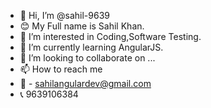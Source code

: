 - 👋 Hi, I’m @sahil-9639
- 😊 My Full name is Sahil Khan.
- 👀 I’m interested in Coding,Software Testing.
- 🌱 I’m currently learning AngularJS.
- 💞️ I’m looking to collaborate on ...
- 📫 How to reach me 
- 📩 - sahilangulardev@gmail.com
- 📞 9639106384

<!---
sahil-9639/sahil-9639 is a ✨ special ✨ repository because its `README.md` (this file) appears on your GitHub profile.
You can click the Preview link to take a look at your changes.
--->

